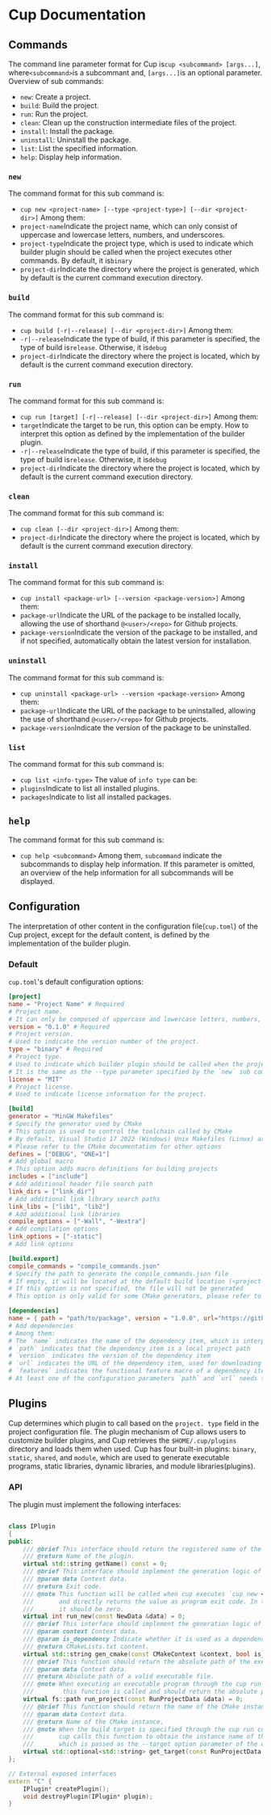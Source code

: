 # Cup Documentation

## Commands

The command line parameter format for Cup is`cup <subcommand> [args...]`, where`<subcommand>`is a subcommant and, `[args...]`is an optional parameter.
Overview of sub commands:
+ `new`: Create a project.
+ `build`: Build the project.
+ `run`: Run the project.
+ `clean`: Clean up the construction intermediate files of the project.
+ `install`: Install the package.
+ `uninstall`: Uninstall the package.
+ `list`: List the specified information.
+ `help`: Display help information.

### `new`
The command format for this sub command is:
+   `cup new <project-name> [--type <project-type>] [--dir <project-dir>]`
Among them:
+ `project-name`Indicate the project name, which can only consist of uppercase and lowercase letters, numbers, and underscores.
+ `project-type`Indicate the project type, which is used to indicate which builder plugin should be called when the project executes other commands. By default, it is`binary`
+ `project-dir`Indicate the directory where the project is generated, which by default is the current command execution directory.

### `build`
The command format for this sub command is:
+   `cup build [-r|--release] [--dir <project-dir>]`
Among them:
+ `-r|--release`Indicate the type of build, if this parameter is specified, the type of build is`release`. Otherwise, it is`debug`
+ `project-dir`Indicate the directory where the project is located, which by default is the current command execution directory.

### `run`
The command format for this sub command is:
+   `cup run [target] [-r|--release] [--dir <project-dir>]`
Among them:
+ `target`Indicate the target to be run, this option can be empty. How to interpret this option as defined by the implementation of the builder plugin.
+ `-r|--release`Indicate the type of build, if this parameter is specified, the type of build is`release`. Otherwise, it is`debug`
+ `project-dir`Indicate the directory where the project is located, which by default is the current command execution directory.

### `clean`
The command format for this sub command is:
+   `cup clean [--dir <project-dir>]`
Among them:
+ `project-dir`Indicate the directory where the project is located, which by default is the current command execution directory.

### `install`
The command format for this sub command is:
+   `cup install <package-url> [--version <package-version>]`
Among them:
+ `package-url`Indicate the URL of the package to be installed locally, allowing the use of shorthand `@<user>/<repo>` for Github projects.
+ `package-version`Indicate the version of the package to be installed, and if not specified, automatically obtain the latest version for installation.

### `uninstall`
The command format for this sub command is:
+   `cup uninstall <package-url> --version <package-version>`
Among them:
+ `package-url`Indicate the URL of the package to be uninstalled, allowing the use of shorthand `@<user>/<repo>` for Github projects.
+ `package-version`Indicate the version of the package to be uninstalled.

### `list`
The command format for this sub command is:
+   `cup list <info-type>`
The value of `info type` can be:
+ `plugins`Indicate to list all installed plugins.
+ `packages`Indicate to list all installed packages.

## `help`
The command format for this sub command is:
+   `cup help <subcommand>`
Among them, `subcommand` indicate the subcommands to display help information. If this parameter is omitted, an overview of the help information for all subcommands will be displayed.

## Configuration

The interpretation of other content in the configuration file(`cup.toml`) of the Cup project, except for the default content, is defined by the implementation of the builder plugin.

### Default
`cup.toml`'s default configuration options:
```toml
[project]
name = "Project Name" # Required
# Project name.
# It can only be composed of uppercase and lowercase letters, numbers, and underscores.
version = "0.1.0" # Required
# Project version.
# Used to indicate the version number of the project.
type = "binary" # Required
# Project type.
# Used to indicate which builder plugin should be called when the project executes other commands.
# It is the same as the --type parameter specified by the `new` sub command.
license = "MIT"
# Project license.
# Used to indicate license information for the project.

[build]
generator = "MinGW Makefiles"
# Specify the generator used by CMake
# This option is used to control the toolchain called by CMake
# By default, Visual Studio 17 2022 (Windows) Unix Makefiles (Linux) are used
# Please refer to the CMake documentation for other options
defines = ["DEBUG", "ONE=1"]
# Add global macro
# This option adds macro definitions for building projects
includes = ["include"]
# Add additional header file search path
link_dirs = ["link_dir"]
# Add additional link library search paths
link_libs = ["lib1", "lib2"]
# Add additional link libraries
compile_options = ["-Wall", "-Wextra"]
# Add compilation options
link_options = ["-static"]
# Add link options

[build.export]
compile_commands = "compile_commands.json"
# Specify the path to generate the compile_commands.json file
# If empty, it will be located at the default build location (<project-dir>/target/build/cake)
# If this option is not specified, the file will not be generated
# This option is only valid for some CMake generators, please refer to the CMake documentation for details

[dependencies]
name = { path = "path/to/package", version = "1.0.0", url="https://github.com/user/repo", features = ["feature1", "feature2"] }
# Add dependencies
# Among them:
# The `name` indicates the name of the dependency item, which is interpreted by Cup as the name referenced in the `link_ibraries` of the build target in CMake
# `path` indicates that the dependency item is a local project path
# `version` indicates the version of the dependency item
# `url` indicates the URL of the dependency item, used for downloading from a remote repository. For Github projects, shorthand `@<user>/<repo>` is allowed`
# `features` indicates the functional feature macro of a dependency item. How to explain that the functional feature macro is defined by the dependency's builder plugin
# At least one of the configuration parameters `path` and `url` needs to be specified
```

## Plugins

Cup determines which plugin to call based on the `project. type` field in the project configuration file. The plugin mechanism of Cup allows users to customize builder plugins, and Cup retrieves the `$HOME/.cup/plugins` directory and loads them when used. Cup has four built-in plugins: `binary`, `static`, `shared`, and `module`, which are used to generate executable programs, static libraries, dynamic libraries, and module libraries(plugins).
### API

The plugin must implement the following interfaces:

```cpp

class IPlugin
{
public:
    /// @brief This interface should return the registered name of the plugin.
    /// @return Name of the plugin.
    virtual std::string getName() const = 0;
    /// @brief This interface should implement the generation logic of the template sample project.
    /// @param data Context data.
    /// @return Exit code.
    /// @note This function will be called when cup executes `cup new <name> --type <your plugin>` 
    ///       and directly returns the value as program exit code. In the absence of any exceptions,
    ///       it should be zero.
    virtual int run_new(const NewData &data) = 0;
    /// @brief This interface should implement the generation logic of the CMakeLists.txt.
    /// @param context Context data.
    /// @param is_dependency Indicate whether it is used as a dependency when calling the generation of CMake logic.
    /// @return CMakeLists.txt content.
    virtual std::string gen_cmake(const CMakeContext &context, bool is_dependency) = 0;
    /// @brief This function should return the absolute path of the executable file to be executed.
    /// @param data Context data.
    /// @return Absolute path of a valid executable file.
    /// @note When executing an executable program through the cup run command, 
    ///        this function is called and should return the absolute path of a valid executable file.
    virtual fs::path run_project(const RunProjectData &data) = 0;
    /// @brief This function should return the name of the CMake instance.
    /// @param data Context data.
    /// @return Name of the CMake instance.
    /// @note When the build target is specified through the cup run command, 
    ///       cup calls this function to obtain the instance name of the build target in CMake, 
    ///       which is passed as the --target option parameter of the cmake command-line tool. 
    virtual std::optional<std::string> get_target(const RunProjectData &data) const = 0;
};

// External exposed interfaces
extern "C" {
    IPlugin* createPlugin();
    void destroyPlugin(IPlugin* plugin);
}
```